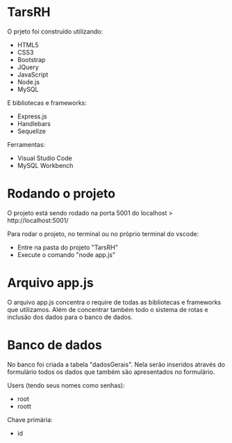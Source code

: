 # TarsRH

O prjeto foi construído utilizando:

- HTML5
- CSS3
- Bootstrap
- JQuery
- JavaScript
- Node.js
- MySQL

E bibliotecas e frameworks:

- Express.js
- Handlebars
- Sequelize

Ferramentas: 

- Visual Studio Code
- MySQL Workbench

# Rodando o projeto 

O projeto está sendo rodado na porta 5001 do localhost > http://localhost:5001/

Para rodar o projeto, no terminal ou no próprio terminal do vscode:

- Entre na pasta do projeto "TarsRH"
- Execute o comando "node app.js"

# Arquivo app.js

O arquivo app.js concentra o require de todas as bibliotecas e frameworks que utilizamos. Além de concentrar também todo o sistema de rotas e inclusão dos dados para o banco de dados.

# Banco de dados 

No banco foi criada a tabela "dadosGerais". Nela serão inseridos através do formulário todos os dados que também são apresentados no formulário.

Users (tendo seus nomes como senhas): 
- root 
- roott

Chave primária:

- id